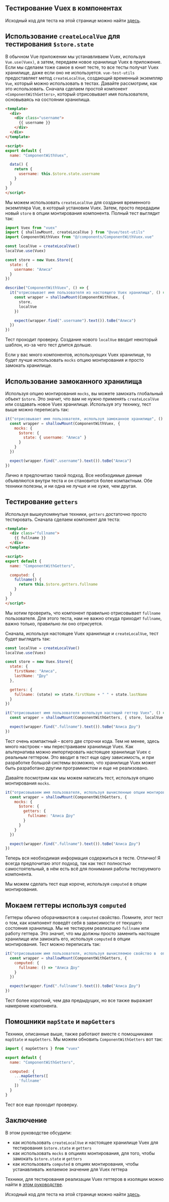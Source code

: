## Тестирование Vuex в компонентах

Исходный код для теста на этой странице можно найти [здесь](https://github.com/lmiller1990/vue-testing-handbook/tree/master/demo-app/tests/unit/ComponentWithVuex.spec.js).


## Использование `createLocalVue` для тестирования `$store.state`

В обычном Vue приложении мы устанавливаем Vuex, используя `Vue.use(Vuex)`, а затем, передаем новое хранилище Vuex в приложение. Если мы сделаем тоже самое в юнит тесте, то все тесты получат Vuex хранилище, даже если оно не используется. `vue-test-utils` предоставляет метод `createLocalVue`, создающий временный экземпляр `Vue`, который можно использовать в тестах. Давайте рассмотрим, как это использовать. Сначала сделаем простой компонент `<ComponentWithGetters>`, который отрисовывает имя пользователя, основываясь на состоянии хранилища.

```html
<template>
  <div>
    <div class="username">
      {{ username }}
    </div>
  </div>
</template>

<script>
export default {
  name: "ComponentWithVuex",

  data() {
    return {
      username: this.$store.state.username
    }
  }
}
</script>
```

Мы можем использовать `createLocalVue` для создания временного экземпляра Vue, в который установим Vuex. Затем, просто передадим новый `store` в опции монтирования компонента. Полный тест выглядит так:

```js
import Vuex from "vuex"
import { shallowMount, createLocalVue } from "@vue/test-utils"
import ComponentWithVuex from "@/components/ComponentWithVuex.vue"

const localVue = createLocalVue()
localVue.use(Vuex)

const store = new Vuex.Store({
  state: {
    username: "Алиса"
  }
})

describe("ComponentWithVuex", () => {
  it("отрисовывает имя пользователя из настоящего Vuex хранилища", () => {
    const wrapper = shallowMount(ComponentWithVuex, { 
      store, 
      localVue 
    })

    expect(wrapper.find(".username").text()).toBe("Алиса")
  })
})
```

Тест проходит проверку. Создание нового `localVue` вводит некоторый шаблон, из-за чего тест длится дольше.

Если у вас много компонентов, использующих Vuex хранилище, то будет лучше использовать `mocks` опцию монтирования и просто замокать хранилище.

## Использование замоканного хранилища

Используя опцию монтирования `mocks`, вы можете замокать глобальный объект `$store`. Это значит, что вам не нужно применять `createLocalVue` или создавать новое Vuex хранилище. Используя эту технику, тест выше можно переписать так:

```js
it("отрисовывает имя пользователя, используя замоканное хранилище", () => {
  const wrapper = shallowMount(ComponentWithVuex, {
    mocks: {
      $store: {
        state: { username: "Алиса" }
      }
    }
  })

  expect(wrapper.find(".username").text()).toBe("Алиса")
})
```

Лично я предпочитаю такой подход. Все необходимые данные объявляются внутри теста и он становится более компактным. Обе техники полезны, и ни одна не лучше и не хуже, чем другая.

## Тестирование `getters`

Используя вышеупомянутые техники, `getters` достаточно просто тестировать. Сначала сделаем компонент для теста:

```html
<template>
  <div class="fullname">
    {{ fullname }}
  </div>
</template>

<script>
export default {
  name: "ComponentWithGetters",

  computed: {
    fullname() {
      return this.$store.getters.fullname
    }
  }
}
</script>
```

Мы хотим проверить, что компонент правильно отрисовывает `fullname` пользователя. Для этого теста, нам не важно откуда приходит `fullname`, важно только, правильно ли оно отрисуется.

Сначала, используя настоящее Vuex хранилище и `createLocalVue`, тест будет выглядеть так:

```js
const localVue = createLocalVue()
localVue.use(Vuex)

const store = new Vuex.Store({
  state: {
    firstName: "Алиса",
    lastName: "Доу"
  },

  getters: {
    fullname: (state) => state.firstName + " " + state.lastName
  }
})

it("отрисовывает имя пользователя используя настощий геттер Vuex", () => {
  const wrapper = shallowMount(ComponentWithGetters, { store, localVue })

  expect(wrapper.find(".fullname").text()).toBe("Алиса Доу")
})
```

Тест очень компактный – всего две строчки кода. Тем не менее, здесь много настроек – мы перестраиваем хранилище Vuex. Как альтернатива можно импортировать настоящее хранилище Vuex с реальным геттером. Это вводит в тест еще одну зависимость, и при разработке большой системы возможно, что хранилище Vuex может быть разработано другим программистом и еще не реализовано.

Давайте посмотрим как мы можем написать тест, используя опцию монтирования `mocks`.


```js
it("отрисовываем имя пользователя, используя вычисленные опции монтирования", () => {
  const wrapper = shallowMount(ComponentWithGetters, {
    mocks: {
      $store: {
        getters: {
          fullname: "Алиса Доу"
        }
      }
    }
  })

  expect(wrapper.find(".fullname").text()).toBe("Алиса Доу")
})
```

Теперь вся необходимая информация содержиться в тесте. Отлично! Я всегда предпочитаю этот подход, так как тест полностью самостоятельный, в нём есть всё для понимания работы тестируемого компонента.

Мы можем сделать тест еще короче, используя `computed` в опции монтирования.

## Мокаем геттеры используя `computed`

Геттеры обычно оборачиваются в `computed` свойство.
Помните, этот тест о том, как компонент поведёт себя в зависимости от текущего состояния хранилища. Мы не тестируем реализацию `fullname` или работу геттера. Это значит, что мы должны просто заменить настощее хранилище или замокать его, используя `computed` в опции монтирования. Тест можно переписать так:

```js
it("отрисовываем имя пользователя, используя вычисляемое свойство в  опции монтирования", () => {
  const wrapper = shallowMount(ComponentWithGetters, {
    computed: {
      fullname: () => "Алиса Доу"
    }
  })

  expect(wrapper.find(".fullname").text()).toBe("Алиса Доу")
})
```

Тест более короткий, чем два предыдущих, но все также выражает намерение компонента.

## Помошники `mapState` и `mapGetters` 

Техники, описанные выше, также работают вместе с помощниками `mapState` и `mapGetters`. Мы можем обновить  `ComponentWithGetters` вот так:

```js
import { mapGetters } from "vuex"

export default {
  name: "ComponentWithGetters",

  computed: {
    ...mapGetters([
      'fullname'
    ])
  }
}
```

Тест все еще проходит проверку.

## Заключение

В этом руководстве обсудили:

- как использовать `createLocalVue` и настоящее хранилище Vuex для тестирования `$store.state` и `getters`
- как использовать `mocks` в опцииях монтирования, для того, чтобы замокать `$store.state` и `getters`
- как использовать `computed` в опциях монтирования, чтобы устанавливать желаемое значение для Vuex геттера

Техники, для тестирования реализации Vuex геттеров в изоляции можно найти в [этом руководстве](https://lmiller1990.github.io/vue-testing-handbook/ru/vuex-getters.html).

Исходный код для теста на этой странице можно найти [здесь](https://github.com/lmiller1990/vue-testing-handbook/tree/master/demo-app/tests/unit/ComponentWithVuex.spec.js).
